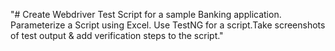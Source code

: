 "# Create Webdriver Test Script for a sample Banking application. Parameterize a Script using Excel. Use TestNG for a script.Take screenshots of test output & add verification steps to the script." 
